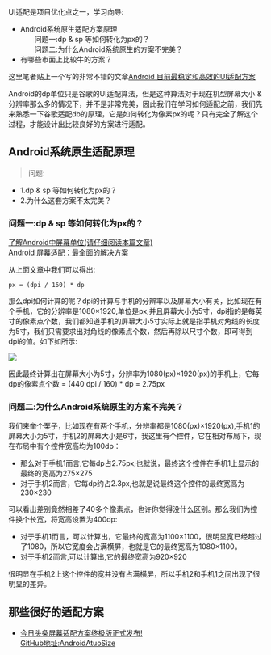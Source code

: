 
UI适配是项目优化点之一，学习向导:  

- Android系统原生适配方案原理  
&emsp;&emsp;问题一:dp & sp 等如何转化为px的？   
&emsp;&emsp;问题二:为什么Android系统原生的方案不完美？  
- 有哪些市面上比较牛的方案？

这里笔者贴上一个写的非常不错的文章[Android 目前最稳定和高效的UI适配方案](https://www.jianshu.com/p/a4b8e4c5d9b0?tdsourcetag=s_pcqq_aiomsg)  

Android的dp单位只是谷歌的UI适配算法，但是这种算法对于现在机型屏幕大小 & 分辨率那么多的情况下，并不是非常完美，因此我们在学习如何适配之前，我们先来熟悉一下谷歌适配db的原理，它是如何转化为像素px的呢？只有完全了解这个过程，才能设计出比较良好的方案进行适配。

## Android系统原生适配原理

>问题:
>  
- 1.dp & sp 等如何转化为px的？  
- 2.为什么这套方案不太完美？

### 问题一:dp & sp 等如何转化为px的？  

[了解Android中屏幕单位(请仔细阅读本篇文章)](https://www.cnblogs.com/Sir-Lin/p/7841233.html)  
[Android 屏幕适配：最全面的解决方案](https://www.jianshu.com/p/ec5a1a30694b)

从上面文章中我们可以得出:

    px = (dpi / 160) * dp

那么dpi如何计算的呢？dpi的计算与手机的分辨率以及屏幕大小有关，比如现在有个手机，它的分辨率是1080×1920,单位是px,并且屏幕大小为5寸，dpi指的是每英寸的像素点个数，我们都知道手机的屏幕大小5寸实际上就是指手机对角线的长度为5寸，我们只需要求出对角线的像素点个数，然后再除以尺寸个数，即可得到dpi的值。如下如所示:  

![](https://oscimg.oschina.net/oscnet/up-5cf90f54ab5b1fe2c79b3bfb4b64a3c3fcf.png)

因此最终计算出在屏幕大小为5寸，分辨率为1080(px)×1920(px)的手机上，它每dp的像素点个数 = (440 dpi / 160) * dp = 2.75px

### 问题二:为什么Android系统原生的方案不完美？

我们来举个栗子，比如现在有两个手机，分辨率都是1080(px)×1920(px),手机1的屏幕大小为5寸，手机2的屏幕大小是6寸，我这里有个控件，它在相对布局下，现在布局中有个控件宽高均为100dp： 

- 那么对于手机1而言,它每dp占2.75px,也就说，最终这个控件在手机1上显示的最终的宽高为275×275
- 对于手机2而言，它每dp约占2.3px,也就是说最终这个控件的最终宽高为230×230

可以看出差别竟然相差了40多个像素点，也许你觉得没什么区别。那么我们为控件换个长宽，将宽高设置为400dp:  

- 对于手机1而言，可以计算出，它最终的宽高为1100×1100，很明显宽已经超过了1080，所以它宽度会占满横屏，也就是它的最终宽高为1080×1100。  
- 对于手机2而言,可以计算出,它的最终宽高为920×920

很明显在手机2上这个控件的宽并没有占满横屏，所以手机2和手机1之间出现了很明显的差异。

## 那些很好的适配方案  

- [今日头条屏幕适配方案终极版正式发布!](https://www.jianshu.com/p/4aa23d69d481)  
  [GitHub地址:AndroidAtuoSize](https://github.com/JessYanCoding/AndroidAutoSize) 


 
